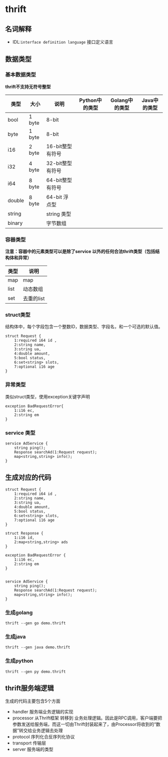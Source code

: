 # thrift

## 名词解释

- IDL:`interface definition language` 接口定义语言

## 数据类型

### 基本数据类型

**thrift不支持无符号整型**

| 类型   | 大小   | 说明              | Python中的类型 | Golang中的类型 | Java中的类型 |
| ------ | ------ | ----------------- | -------------- | -------------- | ------------ |
| bool   | 1 byte | 8-bit             |                |                |              |
| byte   | 1 byte | 8-bit             |                |                |              |
| i16    | 2 byte | 16-bit整型 有符号 |                |                |              |
| i32    | 4 byte | 32-bit整型 有符号 |                |                |              |
| i64    | 8 byte | 64-bit整型 有符号 |                |                |              |
| double | 8 byte | 64-bit 浮点型     |                |                |              |
| string |        | string 类型       |                |                |              |
| binary |        | 字节数组          |                |                |              |

### 容器类型

**注意：容器中的元素类型可以是除了service 以外的任何合法thrift类型（包括结构体和异常）**

| 类型 | 说明       |
| ---- | ---------- |
| map  | map        |
| list | 动态数组   |
| set  | 去重的list |

### struct类型

结构体中，每个字段包含一个整数ID，数据类型、字段名，和一个可选的默认值。

```idl
struct Request {
    1:required i64 id ,
    2:string name,
    3:string ua,
    4:double amount,
    5:bool status,
    6:set<string> slots,
    7:optional i16 age
}

```

### 异常类型

类似struct类型，使用exception关键字声明

```idl
exception BadRequestError{
    1:i16 ec,
    2:string em
}
```

### service 类型

```idl
service AdService {
    string ping();
    Response searchAd(1:Request request);
    map<string,string> info();
}
```

## 生成对应的代码

```idl
struct Request {
    1:required i64 id ,
    2:string name,
    3:string ua,
    4:double amount,
    5:bool status,
    6:set<string> slots,
    7:optional i16 age
}

struct Response {
    1:i16 id,
    2:map<string,string> ads
}

exception BadRequestError {
    1:i16 ec,
    2:string em
}


service AdService {
    string ping();
    Response searchAd(1:Request request);
    map<string,string> info();
}
```

### 生成golang

```shell
thrift --gen go demo.thrift
```

### 生成java

```shell
thrift --gen java demo.thrift
```

### 生成python

```shell
thrift --gen py demo.thrift
```

## thrift服务端逻辑

生成的代码主要包含5个方面

- handler 服务端业务逻辑的实现
- processor 从Thrift框架 转移到 业务处理逻辑。因此是RPC调用，客户端要把 参数发送给服务端，而这一切由Thrift封装起来了，由Processor将收到的“数据”转交给业务逻辑去处理
- protocol 序列化合反序列化协议
- transport 传输层
- server 服务端的类型
